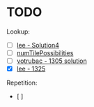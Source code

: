 # TODO

Lookup:
- [ ] [lee - Solution4](src/leetcode/increasingBST.cpp)
- [ ] [numTilePossibilities](src/leetcode/numTilePossibilities.cpp)
- [ ] [votrubac - 1305 solution](https://leetcode.com/problems/all-elements-in-two-binary-search-trees/discuss/464073/C%2B%2B-One-Pass-Traversal)
- [x] [lee - 1325](https://leetcode.com/problems/delete-leaves-with-a-given-value/discuss/484264/JavaC%2B%2BPython-Recursion-Solution)

Repetition:
- [ ] 
